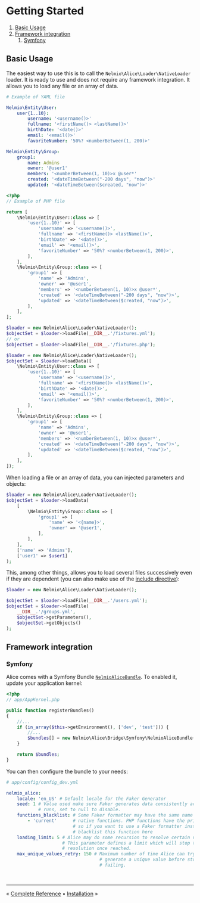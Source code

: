 # Getting Started

1. [Basic Usage](#basic-usage)
1. [Framework integration](#framework-integration)
    1. [Symfony](#symfony)


## Basic Usage

The easiest way to use this is to call the `Nelmio\Alice\Loader\NativeLoader`
loader. It is ready to use and does not require any framework integration. It
allows you to load any file or an array of data.

```yaml
# Example of YAML file

Nelmio\Entity\User:
    user{1..10}:
        username: '<username()>'
        fullname: '<firstName()> <lastName()>'
        birthDate: '<date()>'
        email: '<email()>'
        favoriteNumber: '50%? <numberBetween(1, 200)>'

Nelmio\Entity\Group:
    group1:
        name: Admins
        owner: '@user1'
        members: '<numberBetween(1, 10)>x @user*'
        created: '<dateTimeBetween("-200 days", "now")>'
        updated: '<dateTimeBetween($created, "now")>'
```

```php
<?php
// Example of PHP file

return [
    \Nelmio\Entity\User::class => [
        'user{1..10}' => [
            'username' => '<username()>',
            'fullname' => '<firstName()> <lastName()>',
            'birthDate' => '<date()>',
            'email' => '<email()>',
            'favoriteNumber' => '50%? <numberBetween(1, 200)>',
        ],
    ],
    \Nelmio\Entity\Group::class => [
        'group1' => [
            'name' => 'Admins',
            'owner' => '@user1',
            'members' => '<numberBetween(1, 10)>x @user*',
            'created' => '<dateTimeBetween("-200 days", "now")>',
            'updated' => '<dateTimeBetween($created, "now")>',
        ],
    ],
];
```

```php
$loader = new Nelmio\Alice\Loader\NativeLoader();
$objectSet = $loader->loadFile(__DIR__.'/fixtures.yml');
// or
$objectSet = $loader->loadFile(__DIR__.'/fixtures.php');
```

```php
$loader = new Nelmio\Alice\Loader\NativeLoader();
$objectSet = $loader->loadData([
    \Nelmio\Entity\User::class => [
        'user{1..10}' => [
            'username' => '<username()>',
            'fullname' => '<firstName()> <lastName()>',
            'birthDate' => '<date()>',
            'email' => '<email()>',
            'favoriteNumber' => '50%? <numberBetween(1, 200)>',
        ],
    ],
    \Nelmio\Entity\Group::class => [
        'group1' => [
            'name' => 'Admins',
            'owner' => '@user1',
            'members' => '<numberBetween(1, 10)>x @user*',
            'created' => '<dateTimeBetween("-200 days", "now")>',
            'updated' => '<dateTimeBetween($created, "now")>',
        ],
    ],
]);
```

When loading a file or an array of data, you can injected parameters and objects:

```php
$loader = new Nelmio\Alice\Loader\NativeLoader();
$objectSet = $loader->loadData(
    [
        \Nelmio\Entity\Group::class => [
            'group1' => [
                'name' => '<{name}>',
                'owner' => '@user1',
            ],
        ],
    ],
    ['name' => 'Admins'],
    ['user1' => $user1]
);
```

This, among other things, allows you to load several files successively even if
they are dependent (you can also make use of the
[include directive](fixtures-refactoring.md#including-files)):

```php
$loader = new Nelmio\Alice\Loader\NativeLoader();

$objectSet = $loader->loadFile(__DIR__.'/users.yml');
$objectSet = $loader->loadFile(
    __DIR__.'/groups.yml',
    $objectSet->getParameters(),
    $objectSet->getObjects()
);
```

## Framework integration

### Symfony

Alice comes with a Symfony Bundle
[`NelmioAliceBundle`](/src/Bridge/Symfony/NelmioAliceBundle.php). To enabled it,
update your application kernel:

```php
<?php
// app/AppKernel.php

public function registerBundles()
{
    //...
    if (in_array($this->getEnvironment(), ['dev', 'test'])) {
        //...
        $bundles[] = new Nelmio\Alice\Bridge\Symfony\NelmioAliceBundle();
    }

    return $bundles;
}
```

You can then configure the bundle to your needs:

```yaml
# app/config/config_dev.yml

nelmio_alice:
    locale: 'en_US' # Default locale for the Faker Generator
    seed: 1 # Value used make sure Faker generates data consistently across
            # runs, set to null to disable.
    functions_blacklist: # Some Faker formatter may have the same name as PHP
        - 'current'      # native functions. PHP functions have the priority,
                         # so if you want to use a Faker formatter instead,
                         # blacklist this function here
    loading_limit: 5 # Alice may do some recursion to resolve certain values.
                     # This parameter defines a limit which will stop the
                     # resolution once reached.
    max_unique_values_retry: 150 # Maximum number of time Alice can try to
                                   # generate a unique value before stopping and
                                   # failing.
```


<br />
<hr />

« [Complete Reference](complete-reference.md) • [Installation](../README.md#installation) »
